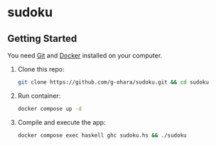 # sudoku

## Getting Started
You need [Git](https://git-scm.com/) and [Docker](https://www.docker.com/) installed on your computer.
1. Clone this repo:
   ```sh
   git clone https://github.com/g-ohara/sudoku.git && cd sudoku
   ```
1. Run container:
   ```sh
   docker compose up -d
   ```
1. Compile and execute the app:
   ```sh
   docker compose exec haskell ghc sudoku.hs && ./sudoku
   ```
